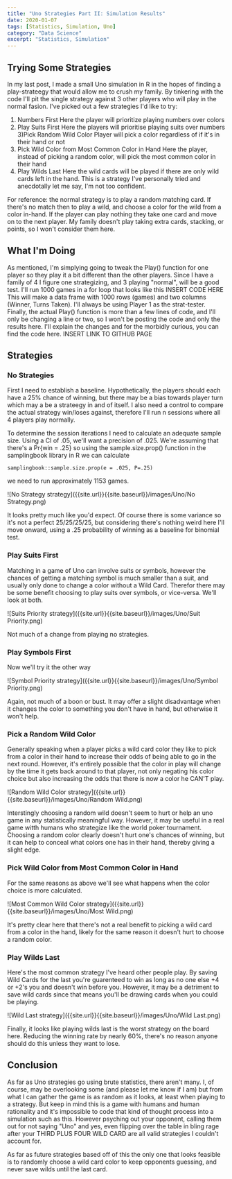```yaml
---
title: "Uno Strategies Part II: Simulation Results"
date: 2020-01-07
tags: [Statistics, Simulation, Uno]
category: "Data Science"
excerpt: "Statistics, Simulation"
---
```

## Trying Some Strategies

In my last post, I made a small Uno simulation in R in the hopes of finding a play-strateegy that would allow me to crush my family. By tinkering with the code I'll pit
the single strategy against 3 other players who will play in the normal fasion. I've picked out a few strategies I'd like to try:
1) Numbers First
	Here the player will prioritize playing numbers over colors
2) Play Suits First
	Here the players will prioritise playing suits over numbers
3)Pick Random Wild Color
	Player will pick a color regardless of if it's in their hand or not
4) Pick Wild Color from Most Common Color in Hand
	Here the player, instead of picking a random color, will pick the most common color in their hand
5) Play Wilds Last
	Here the wild cards will be played if there are only wild cards left in the hand. This is a strategy I've personally tried and anecdotally let me say, I'm not too confident.

For reference: the normal strategy is to play a random matching card. If there's no match then to play a wild, and choose a color for the wild from a color in-hand. If the
player can play nothing they take one card and move on to the next player. My family doesn't play taking extra cards, stacking, or points, so I won't consider them here.

## What I'm Doing

As mentioned, I'm simplying going to tweak the Play() function for one player so they play it a bit different than the other players. Since I have a family of 4 I figure one
strategizing, and 3 playing "normal", will be a good test. I'll run 1000 games in a for loop that looks like this
INSERT CODE HERE
This will make a data frame with 1000 rows (games) and two columns (Winner, Turns Taken). I'll always be using Player 1 as the strat-tester. Finally, the actual Play()
function is more than a few lines of code, and I'll only be changing a line or two, so I won't be posting the code and only the results here. I'll explain the changes and
for the morbidly curious, you can find the code here. INSERT LINK TO GITHUB PAGE

## Strategies

### No Strategies  
First I need to establish a baseline. Hypothetically, the players should each have a 25% chance of winning, but there may be a bias towards player turn which may a be a strateegy
in and of itself. I also need a control to compare the actual strategy win/loses against, therefore I'll run n sessions where all 4 players play normally.

To determine the session iterations I need to calculate an adequate sample size. Using a CI of .05, we'll want a precision of .025. We're assuming that there's a Pr{win = .25} so using the sample.size.prop() function in the samplingbook library in R we can calculate
```
samplingbook::sample.size.prop(e = .025, P=.25)
```
we need to run approximately 1153 games.

![No Strategy strategy]({{site.url}}{{site.baseurl}}/images/Uno/No Strategy.png)

It looks pretty much like you'd expect. Of course there is some variance so it's not a perfect 25/25/25/25, but considering there's nothing weird here I'll move onward, using a .25 probability of winning as a baseline for binomial test.

### Play Suits First  
Matching in a game of Uno can involve suits or symbols, however the chances of getting a matching symbol is much smaller than a suit, and usually only done to change
a color without a Wild Card. Therefor there may be some benefit choosing to play suits over symbols, or vice-versa. We'll look at both.

![Suits Priority strategy]({{site.url}}{{site.baseurl}}/images/Uno/Suit Priority.png)

Not much of a change from playing no strategies.

### Play Symbols First
Now we'll try it the other way

![Symbol Priority strategy]({{site.url}}{{site.baseurl}}/images/Uno/Symbol Priority.png)

Again, not much of a boon or bust. It may offer a slight disadvantage when it changes the color to something you don't have in hand, but otherwise it won't help.

### Pick a Random Wild Color
Generally speaking when a player picks a wild card color they like to pick from a color in their hand to increase their odds of being able to go
in the next round. However, it's entirely possible that the color in play will change by the time it gets back around to that player, not only negating his color
choice but also increasing the odds that there is now a color he CAN'T play.

![Random Wild Color strategy]({{site.url}}{{site.baseurl}}/images/Uno/Random Wild.png)

Interstingly choosing a random wild doesn't seem to hurt or help an uno game in any statistically meaningful way. However, it may be useful in a real game witth humans who strategize like the world poker tournament. Choosing a random color clearly doesn't hurt one's chances of winning, but it can help to conceal what colors one has in their hand, thereby giving a slight edge.

### Pick Wild Color from Most Common Color in Hand  
For the same reasons as above we'll see what happens when the color choice is more calculated.

![Most Common Wild Color strategy]({{site.url}}{{site.baseurl}}/images/Uno/Most Wild.png)

It's pretty clear here that there's not a real benefit to picking a wild card from a color in the hand, likely for the same reason it doesn't hurt to choose a random color.

### Play Wilds Last
Here's the most common strategy I've heard other people play. By saving Wild Cards for the last you're guarenteed to win as long as no one else +4 or +2's you
and doesn't win before you. However, it may be a detriment to save wild cards since that means you'll be drawing cards when you could be playing.

![Wild Last strategy]({{site.url}}{{site.baseurl}}/images/Uno/Wild Last.png)

Finally, it looks like playing wilds last is the worst strategy on the board here. Reducing the winning rate by nearly 60%, there's no reason anyone should do this unless they want to lose.

## Conclusion
As far as Uno strategies go using brute statistics, there aren't many. I, of course, may be overlooking some (and please let me know if I am) but from what I can gather the game is as random as it looks, at least when playing to a strategy. But keep in mind this is a game with humans and human rationality and it's impossible to code that kind of thought process into a simulation such as this. However psyching out your opponent, calling them out for not saying "Uno" and yes, even flipping over the table in bling rage after your THIRD PLUS FOUR WILD CARD are all valid strategies I couldn't account for.

As far as future strategies based off of this the only one that looks feasible is to randomly choose a wild card color to keep opponents guessing, and never save wilds until the last card.
